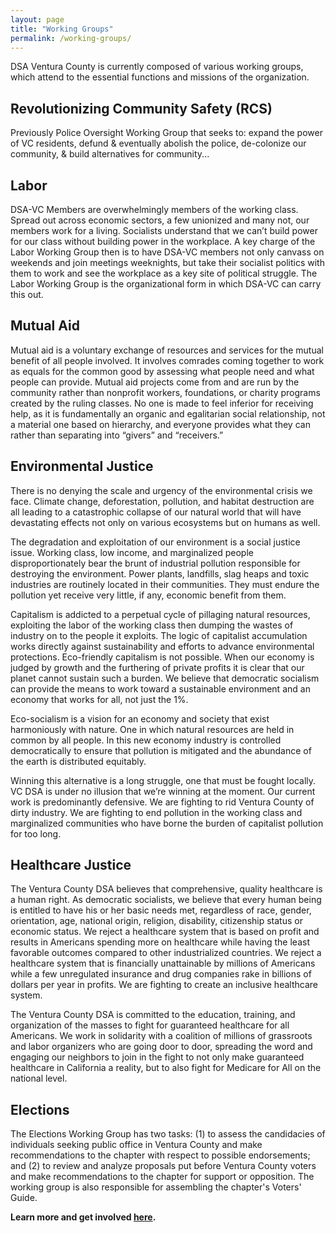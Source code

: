 ```yaml
---
layout: page
title: "Working Groups"
permalink: /working-groups/
---
```


<p>DSA Ventura County is currently composed of various working groups, which attend to the essential functions and missions of the organization.</p>

<h2>Revolutionizing Community Safety (RCS)</h2>
<p>Previously Police Oversight Working Group that seeks to: expand the power of VC residents, defund & eventually abolish the police, de-colonize our community, & build alternatives for community...</p>

<h2>Labor</h2>
<p>DSA-VC Members are overwhelmingly members of the working class. Spread out across economic sectors, a few unionized and many not, our members work for a living. Socialists understand that we can’t build power for our class without building power in the workplace. A key charge of the Labor Working Group then is to have DSA-VC members not only canvass on weekends and join meetings weeknights, but take their socialist politics with them to work and see the workplace as a key site of political struggle. The Labor Working Group is the organizational form in which DSA-VC can carry this out.</p>

<h2>Mutual Aid</h2>
<p>Mutual aid is a voluntary exchange of resources and services for the mutual benefit of all people involved. It involves comrades coming together to work as equals for the common good by assessing what people need and what people can provide. Mutual aid projects come from and are run by the community rather than nonprofit workers, foundations, or charity programs created by the ruling classes. No one is made to feel inferior for receiving help, as it is fundamentally an organic and egalitarian social relationship, not a material one based on hierarchy, and everyone provides what they can rather than separating into “givers” and “receivers.”</p>

<h2>Environmental Justice</h2>
<p>There is no denying the scale and urgency of the environmental crisis we face. Climate change, deforestation, pollution, and habitat destruction are all leading to a catastrophic collapse of our natural world that will have devastating effects not only on various ecosystems but on humans as well.</p>
<p>The degradation and exploitation of our environment is a social justice issue. Working class, low income, and marginalized people disproportionately bear the brunt of industrial pollution responsible for destroying the environment. Power plants, landfills, slag heaps and toxic industries are routinely located in their communities. They must endure the pollution yet receive very little, if any, economic benefit from them.</p>
<p>Capitalism is addicted to a perpetual cycle of pillaging natural resources, exploiting the labor of the working class then dumping the wastes of industry on to the people it exploits. The logic of capitalist accumulation works directly against sustainability and efforts to advance environmental protections. Eco-friendly capitalism is not possible. When our economy is judged by growth and the furthering of private profits it is clear that our planet cannot sustain such a burden. We believe that democratic socialism can provide the means to work toward a sustainable environment and an economy that works for all, not just the 1%.</p> 
<p>Eco-socialism is a vision for an economy and society that exist harmoniously with nature. One in which natural resources are held in common by all people. In this new economy industry is controlled democratically to ensure that pollution is mitigated and the abundance of the earth is distributed equitably.</p>
<p>Winning this alternative is a long struggle, one that must be fought locally. VC DSA is under no illusion that we’re winning at the moment. Our current work is predominantly defensive. We are fighting to rid Ventura County of dirty industry. We are fighting to end pollution in the working class and marginalized communities who have borne the burden of capitalist pollution for too long.</p>

<h2>Healthcare Justice</h2>
<p>The Ventura County DSA believes that comprehensive, quality healthcare is a human right. As democratic socialists, we believe that every human being is entitled to have his or her basic needs met, regardless of race, gender, orientation, age, national origin, religion, disability, citizenship status or economic status. We reject a healthcare system that is based on profit and results in Americans spending more on healthcare while having the least favorable outcomes compared to other industrialized countries. We reject a healthcare system that is financially unattainable by millions of Americans while a few unregulated insurance and drug companies rake in billions of dollars per year in profits. We are fighting to create an inclusive healthcare system.</p>
<p>The Ventura County DSA is committed to the education, training, and organization of the masses to fight for guaranteed healthcare for all Americans. We work in solidarity with a coalition of millions of grassroots and labor organizers who are going door to door, spreading the word and engaging our neighbors to join in the fight to not only make guaranteed healthcare in California a reality, but to also fight for Medicare for All on the national level.</p>

<h2>Elections</h2>
<p>The Elections Working Group has two tasks: (1) to assess the candidacies of individuals seeking public office in Ventura County and make recommendations to the chapter with respect to possible endorsements; and (2) to review and analyze proposals put before Ventura County voters and make recommendations to the chapter for support or opposition. The working group is also responsible for assembling the chapter's Voters' Guide.</p>

**Learn more and get involved [here](../get-involved/).**
